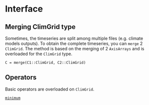 # Interface

## Merging ClimGrid type

Sometimes, the timeseries are split among multiple files (e.g. climate models outputs). To obtain the complete timeseries, you can `merge` 2 `ClimGrid`. The method is based on the merging of 2 `AxisArrays` and is overloaded for the `ClimGrid` type.

```julia-repl
C = merge(C1::ClimGrid, C2::ClimGrid)
```

## Operators

Basic operators are overloaded on `ClimGrid`.


[`minimum`](@ref)
